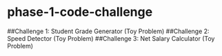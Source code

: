 # phase-1-code-challenge
##Challenge 1: Student Grade Generator (Toy Problem)
##Challenge 2: Speed Detector (Toy Problem)
##Challenge 3: Net Salary Calculator (Toy Problem)
